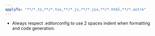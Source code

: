 ```yaml
---
applyTo: "**/*.ts,**/*.tsx,**/*.js,**/*.jsx,**/*.html,**/*.astro"
---
```


- Always respect .editorconfig to use 2 spaces indent when formatting and code generation.